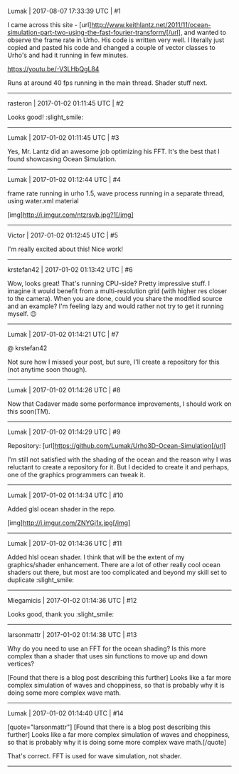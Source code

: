 Lumak | 2017-08-07 17:33:39 UTC | #1

I came across this site - [url]http://www.keithlantz.net/2011/11/ocean-simulation-part-two-using-the-fast-fourier-transform/[/url], and wanted to observe the frame rate in Urho.  His code is written very well.  I literally just copied and pasted his code and changed a couple of vector classes to Urho's and had it running in few minutes.

https://youtu.be/-V3LHbQgL84

Runs at around 40 fps running in the main thread.  Shader stuff next.

-------------------------

rasteron | 2017-01-02 01:11:45 UTC | #2

Looks good! :slight_smile:

-------------------------

Lumak | 2017-01-02 01:11:45 UTC | #3

Yes, Mr. Lantz did an awesome job optimizing his FFT. It's the best that I found showcasing Ocean Simulation.

-------------------------

Lumak | 2017-01-02 01:12:44 UTC | #4

frame rate running in urho 1.5, wave process running in a separate thread, using water.xml material

[img]http://i.imgur.com/ntzrsvb.jpg?1[/img]

-------------------------

Victor | 2017-01-02 01:12:45 UTC | #5

I'm really excited about this! Nice work!

-------------------------

krstefan42 | 2017-01-02 01:13:42 UTC | #6

Wow, looks great! That's running CPU-side? Pretty impressive stuff. I imagine it would benefit from a multi-resolution grid (with higher res closer to the camera). When you are done, could you share the modified source and an example? I'm feeling lazy and would rather not try to get it running myself. :wink:

-------------------------

Lumak | 2017-01-02 01:14:21 UTC | #7

@ krstefan42

Not sure how I missed your post, but sure, I'll create a repository for this (not anytime soon though).

-------------------------

Lumak | 2017-01-02 01:14:26 UTC | #8

Now that Cadaver made some performance improvements, I should work on this soon(TM).

-------------------------

Lumak | 2017-01-02 01:14:29 UTC | #9

Repository: [url]https://github.com/Lumak/Urho3D-Ocean-Simulation[/url]

I'm still not satisfied with the shading of the ocean and the reason why I was reluctant to create a repository for it.  But I decided to create it and perhaps, one of the graphics programmers can tweak it.

-------------------------

Lumak | 2017-01-02 01:14:34 UTC | #10

Added glsl ocean shader in the repo.

[img]http://i.imgur.com/ZNYGj1x.jpg[/img]

-------------------------

Lumak | 2017-01-02 01:14:36 UTC | #11

Added hlsl ocean shader. I think that will be the extent of my graphics/shader enhancement.  There are a lot of other really cool ocean shaders out there, but most are too complicated and beyond my skill set to duplicate :slight_smile:

-------------------------

Miegamicis | 2017-01-02 01:14:36 UTC | #12

Looks good, thank you  :slight_smile:

-------------------------

larsonmattr | 2017-01-02 01:14:38 UTC | #13

Why do you need to use an FFT for the ocean shading?  Is this more complex than a shader that uses sin functions to move up and down vertices?

[Found that there is a blog post describing this further]
Looks like a far more complex simulation of waves and choppiness, so that is probably why it is doing some more complex wave math.

-------------------------

Lumak | 2017-01-02 01:14:40 UTC | #14

[quote="larsonmattr"]
[Found that there is a blog post describing this further]
Looks like a far more complex simulation of waves and choppiness, so that is probably why it is doing some more complex wave math.[/quote]

That's correct. FFT is used for wave simulation, not shader.

-------------------------

